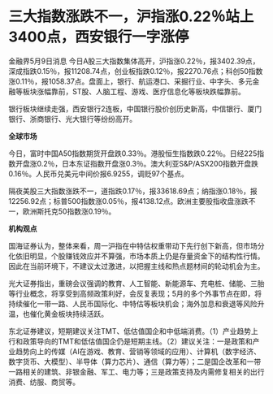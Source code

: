# 三大指数涨跌不一，沪指涨0.22％站上3400点，西安银行一字涨停

金融界5月9日消息
今日A股三大指数集体高开，沪指涨0.22％，报3402.39点，深成指跌0.15％，报11208.74点，创业板指跌0.12％，报2270.76点；科创50指数涨0.11％，报1058.37点。盘面上，银行、航运港口、采掘行业、中字头、多元金融等板块涨幅靠前，ST股、人脑工程、游戏、医疗信息化等板块跌幅靠前。

银行板块继续走强，西安银行2连板，中国银行股价创历史新高，中信银行、厦门银行、浙商银行、光大银行等纷纷高开。

**全球市场**

今日，富时中国A50指数期货开盘跌0.33％。港股恒生指数跌0.22％。日经225指数开盘涨0.2％，日本东证指数开盘涨0.3％。澳大利亚S&P/ASX200指数开盘跌0.16％。人民币兑美元中间价报6.9255，调贬97个基点。

隔夜美股三大指数涨跌不一，道指跌0.17％，报33618.69点；纳指涨0.18％，报12256.92点；标普500指数涨0.05％，报4138.12点。欧洲主要股指收盘涨跌不一，欧洲斯托克50指数涨0.19％。

**机构观点**

国海证券认为，整体来看，周一沪指在中特估权重带动下先行创下新高，但市场分化依旧明显，个股赚钱效应并不算强，市场本质上仍是存量资金下的结构性行情。因此在当前环境下，不建议太过激进，以把握主线和热点题材间的轮动机会为主。

光大证券指出，重磅会议强调的教育、人工智能、新能源车、充电桩、储能、三胎等行业概念，将享受到高频政策利好，会反复表现；5月的多个外事节点在即，将持续催化一带一路、人民币国际化、中特估等板块机会；海外加息和衰退等风险升温，也催化黄金板块持续活跃。

东北证券建议，短期建议关注TMT、低估值国企和中低端消费。（1）产业趋势上行和政策导向的TMT和低估值国企仍是短期主线。（2）建议关注：一是政策和产业趋势向上的传媒（AI在游戏、教育、营销等领域的应用）、计算机（数字经济、数字货币、大模型）、半导体（算力芯片）、通信（算力等）；二是国企改革和一带一路相关的建筑、非银金融、军工、电力等；三是政策支持及内需修复相关的出行消费、纺服、商贸等。

